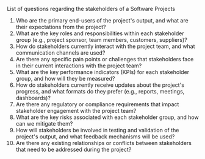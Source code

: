 List of questions regarding the stakeholders of a Software Projects

1. Who are the primary end-users of the project's output, and what are their expectations from the project?
2. What are the key roles and responsibilities within each stakeholder group (e.g., project sponsor, team members, customers, suppliers)?
3. How do stakeholders currently interact with the project team, and what communication channels are used?
4. Are there any specific pain points or challenges that stakeholders face in their current interactions with the project team?
5. What are the key performance indicators (KPIs) for each stakeholder group, and how will they be measured?
6. How do stakeholders currently receive updates about the project's progress, and what formats do they prefer (e.g., reports, meetings, dashboards)?
7. Are there any regulatory or compliance requirements that impact stakeholder engagement with the project team?
8. What are the key risks associated with each stakeholder group, and how can we mitigate them?
9. How will stakeholders be involved in testing and validation of the project's output, and what feedback mechanisms will be used?
10. Are there any existing relationships or conflicts between stakeholders that need to be addressed during the project?
